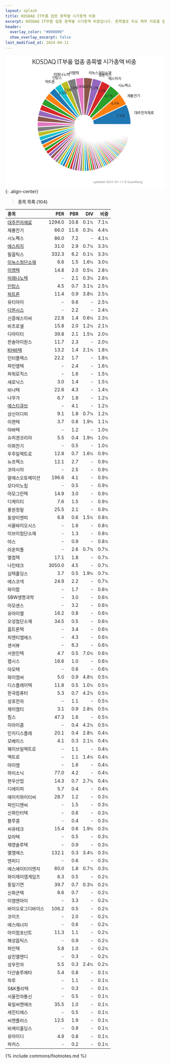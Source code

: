 ```yaml
---
layout: splash
title: KOSDAQ IT부품 업종 종목별 시가총액 비중
excerpt: KOSDAQ IT부품 업종 종목별 시가총액 비중입니다. 종목별로 주요 재무 지표를 함께 표시합니다.
header:
  overlay_color: "#800000"
  show_overlay_excerpt: false
last_modified_at: 2024-04-11
---
```



![KOSDAQ IT부품 업종 종목별 시가총액 비중](/stats/sector/images/kosdaq_업종_IT부품_종목.png){: .align-center}


> **종목 목록 (104)**<a id="list"></a>

| **종목** | **PER** | **PBR** | **DIV** | **비중** |
| :------- | ------: | ------: | ------: | -------: |
| [대주전자재료](/078600/) | 1294.0 | 10.8 | 0.1<small>%</small> | 7.1<small>%</small> |
| 제룡전기 | 66.0 | 11.6 | 0.3<small>%</small> | 4.4<small>%</small> |
| 시노펙스 | 86.0 | 7.2 | - | 4.1<small>%</small> |
| [에스피지](/058610/) | 31.0 | 2.9 | 0.7<small>%</small> | 3.3<small>%</small> |
| 필옵틱스 | 332.3 | 6.2 | 0.1<small>%</small> | 3.3<small>%</small> |
| [이녹스첨단소재](/272290/) | 6.6 | 1.5 | 1.6<small>%</small> | 3.0<small>%</small> |
| [이엠텍](/091120/) | 14.8 | 2.0 | 0.5<small>%</small> | 2.8<small>%</small> |
| [미래나노텍](/095500/) | - | 2.1 | 0.3<small>%</small> | 2.8<small>%</small> |
| [인탑스](/049070/) | 4.5 | 0.7 | 3.1<small>%</small> | 2.5<small>%</small> |
| [파트론](/091700/) | 11.4 | 0.9 | 3.8<small>%</small> | 2.5<small>%</small> |
| 유티아이 | - | 9.6 | - | 2.5<small>%</small> |
| [다원시스](/068240/) | - | 2.2 | - | 2.4<small>%</small> |
| 신흥에스이씨 | 22.8 | 1.4 | 0.6<small>%</small> | 2.3<small>%</small> |
| 비츠로셀 | 15.8 | 2.0 | 1.2<small>%</small> | 2.1<small>%</small> |
| 디아이티 | 39.8 | 2.1 | 1.5<small>%</small> | 2.0<small>%</small> |
| 한솔아이원스 | 11.7 | 2.3 | - | 2.0<small>%</small> |
| [KH바텍](/060720/) | 13.2 | 1.4 | 2.1<small>%</small> | 1.8<small>%</small> |
| 인터플렉스 | 22.2 | 1.7 | - | 1.8<small>%</small> |
| 파인엠텍 | - | 2.4 | - | 1.6<small>%</small> |
| 파워로직스 | - | 1.6 | - | 1.5<small>%</small> |
| 새로닉스 | 3.0 | 1.4 | - | 1.5<small>%</small> |
| 비나텍 | 22.6 | 4.3 | - | 1.4<small>%</small> |
| 나무가 | 6.7 | 1.8 | - | 1.2<small>%</small> |
| [에스티큐브](/052020/) | - | 4.1 | - | 1.2<small>%</small> |
| 상신이디피 | 9.1 | 1.8 | 0.7<small>%</small> | 1.2<small>%</small> |
| 이랜텍 | 3.7 | 0.8 | 1.9<small>%</small> | 1.1<small>%</small> |
| 아바텍 | - | 1.2 | - | 1.0<small>%</small> |
| 슈피겐코리아 | 5.5 | 0.4 | 1.9<small>%</small> | 1.0<small>%</small> |
| 이화전기 | - | 0.5 | - | 1.0<small>%</small> |
| 우주일렉트로 | 12.8 | 0.7 | 1.6<small>%</small> | 0.9<small>%</small> |
| 뉴프렉스 | 12.1 | 2.7 | - | 0.9<small>%</small> |
| 코아시아 | - | 2.5 | - | 0.9<small>%</small> |
| 알에스오토메이션 | 196.6 | 4.1 | - | 0.9<small>%</small> |
| 모다이노칩 | - | 0.5 | - | 0.9<small>%</small> |
| 아모그린텍 | 14.9 | 3.0 | - | 0.9<small>%</small> |
| 디케이티 | 7.6 | 1.5 | - | 0.9<small>%</small> |
| 풍원정밀 | 25.5 | 2.1 | - | 0.9<small>%</small> |
| 동양이엔피 | 6.8 | 0.6 | 1.5<small>%</small> | 0.8<small>%</small> |
| 서울바이오시스 | - | 1.6 | - | 0.8<small>%</small> |
| 이브이첨단소재 | - | 1.3 | - | 0.8<small>%</small> |
| 야스 | - | 0.9 | - | 0.8<small>%</small> |
| 라온피플 | - | 2.6 | 0.7<small>%</small> | 0.7<small>%</small> |
| 엘컴텍 | 17.1 | 1.8 | - | 0.7<small>%</small> |
| 나인테크 | 3050.0 | 4.5 | - | 0.7<small>%</small> |
| 심텍홀딩스 | 3.7 | 0.5 | 1.9<small>%</small> | 0.7<small>%</small> |
| 에스코넥 | 24.9 | 2.2 | - | 0.7<small>%</small> |
| 와이팜 | - | 1.7 | - | 0.6<small>%</small> |
| SBW생명과학 | - | 3.0 | - | 0.6<small>%</small> |
| 아모센스 | - | 3.2 | - | 0.6<small>%</small> |
| 유아이엘 | 16.2 | 0.8 | - | 0.6<small>%</small> |
| 오성첨단소재 | 34.5 | 0.5 | - | 0.6<small>%</small> |
| 옵트론텍 | - | 3.4 | - | 0.6<small>%</small> |
| 피엔티엠에스 | - | 4.3 | - | 0.6<small>%</small> |
| 센서뷰 | - | 6.3 | - | 0.6<small>%</small> |
| 서원인텍 | 4.7 | 0.5 | 7.0<small>%</small> | 0.6<small>%</small> |
| 캠시스 | 16.6 | 1.0 | - | 0.6<small>%</small> |
| 아모텍 | - | 0.6 | - | 0.6<small>%</small> |
| 와이엠씨 | 5.0 | 0.9 | 4.8<small>%</small> | 0.5<small>%</small> |
| 디스플레이텍 | 11.8 | 0.5 | 1.0<small>%</small> | 0.5<small>%</small> |
| 한국컴퓨터 | 5.3 | 0.7 | 4.2<small>%</small> | 0.5<small>%</small> |
| 성호전자 | - | 1.1 | - | 0.5<small>%</small> |
| 제이엠티 | 3.1 | 0.9 | 2.8<small>%</small> | 0.5<small>%</small> |
| 핌스 | 47.3 | 1.6 | - | 0.5<small>%</small> |
| 이라이콤 | - | 0.4 | 4.2<small>%</small> | 0.5<small>%</small> |
| 인지디스플레 | 20.1 | 0.4 | 2.8<small>%</small> | 0.4<small>%</small> |
| 모베이스 | 4.1 | 0.3 | 2.1<small>%</small> | 0.4<small>%</small> |
| 웨이브일렉트로 | - | 1.1 | - | 0.4<small>%</small> |
| 액트로 | - | 1.1 | 1.4<small>%</small> | 0.4<small>%</small> |
| 아이엠 | - | 1.6 | - | 0.4<small>%</small> |
| 하이소닉 | 77.0 | 4.2 | - | 0.4<small>%</small> |
| 현우산업 | 14.3 | 0.7 | 2.7<small>%</small> | 0.4<small>%</small> |
| 디에이피 | 5.7 | 0.4 | - | 0.4<small>%</small> |
| 에이치와이티씨 | 28.7 | 1.2 | - | 0.3<small>%</small> |
| 파인디앤씨 | - | 1.5 | - | 0.3<small>%</small> |
| 신화인터텍 | - | 0.6 | - | 0.3<small>%</small> |
| 블루콤 | - | 0.4 | - | 0.3<small>%</small> |
| 씨유테크 | 15.4 | 0.6 | 1.9<small>%</small> | 0.3<small>%</small> |
| 모아텍 | - | 0.5 | - | 0.3<small>%</small> |
| 재영솔루텍 | - | 0.9 | - | 0.3<small>%</small> |
| 엘엠에스 | 132.1 | 0.3 | 3.4<small>%</small> | 0.3<small>%</small> |
| 엔피디 | - | 0.6 | - | 0.3<small>%</small> |
| 에스에이티이엔지 | 60.0 | 1.8 | 0.7<small>%</small> | 0.3<small>%</small> |
| 와이제이엠게임즈 | 6.3 | 0.5 | - | 0.2<small>%</small> |
| 동일기연 | 39.7 | 0.7 | 0.3<small>%</small> | 0.2<small>%</small> |
| 신화콘텍 | 8.6 | 0.7 | - | 0.2<small>%</small> |
| 이엠앤아이 | - | 3.3 | - | 0.2<small>%</small> |
| 바이오로그디바이스 | 106.2 | 0.5 | - | 0.2<small>%</small> |
| 코이즈 | - | 2.0 | - | 0.2<small>%</small> |
| 에스에너지 | - | 0.6 | - | 0.2<small>%</small> |
| 아이컴포넌트 | 11.3 | 1.1 | - | 0.2<small>%</small> |
| 해성옵틱스 | - | 0.9 | - | 0.2<small>%</small> |
| 파인텍 | 5.8 | 1.0 | - | 0.2<small>%</small> |
| 삼진엘앤디 | - | 0.3 | - | 0.2<small>%</small> |
| 성우전자 | 5.5 | 0.3 | 2.4<small>%</small> | 0.2<small>%</small> |
| 다산솔루에타 | 5.4 | 0.8 | - | 0.1<small>%</small> |
| 파루 | - | 1.1 | - | 0.1<small>%</small> |
| S&K폴리텍 | - | 0.3 | - | 0.1<small>%</small> |
| 서울전자통신 | - | 0.5 | - | 0.1<small>%</small> |
| 육일씨엔에쓰 | 35.5 | 1.0 | - | 0.1<small>%</small> |
| 세진티에스 | - | 0.5 | - | 0.1<small>%</small> |
| 씨엔플러스 | 12.5 | 1.9 | - | 0.1<small>%</small> |
| 비케이홀딩스 | - | 0.9 | - | 0.1<small>%</small> |
| 유아이디 | 4.9 | 0.8 | - | 0.1<small>%</small> |
| 파커스 | - | 0.2 | - | 0.1<small>%</small> |

{% include commons/footnotes.md %}